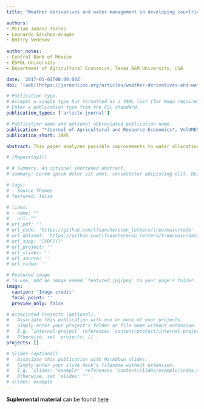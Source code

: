 ```yaml
---
title: "Weather derivatives and water management in developing countries: An application for an irrigation district in Central Mexico"

authors:
- Miriam Juárez-Torres
- Leonardo Sánchez-Aragón
- Dmitry Vedenov
  
author_notes:
- Central Bank of Mexico
- ESPOL University
- Department of Agricultural Economics, Texas A&M University, USA

date: '2017-05-01T00:00:00Z'
doi: '[web](https://jareonline.org/articles/weather-derivatives-and-water-management-in-developing-countries-an-application-for-an-irrigation-district-in-central-mexico/)'

# Publication type.
# Accepts a single type but formatted as a YAML list (for Hugo requirements).
# Enter a publication type from the CSL standard.
publication_types: ['article-journal']

# Publication name and optional abbreviated publication name.
publication: "*Journal of Agricultural and Resource Economics*, VolUMEN 42, Issue 2"
publication_short: JARE

abstract: This paper analyzes possible improvements to water allocation from introducing weather derivatives as an insurance instrument in irrigation districts with no water markets and two cropping seasons. Dry-season production depends completely on irrigation, while wet-season production depends on irrigation as a supplement to naturally occurring precipitation. Using an analytical model of water allocation and historical data from an irrigation district in Central Mexico, simulations show that weather derivatives could encourage interseasonal reallocation of water from wet to dry season, generating new Pareto-optimal water allocations that improve overall welfare among producers. 

# [Repositoy]()

# # Summary. An optional shortened abstract.
# summary: Lorem ipsum dolor sit amet, consectetur adipiscing elit. Duis posuere tellus ac convallis placerat. Proin tincidunt magna sed ex sollicitudin condimentum.

# tags:
# - Source Themes
# featured: false

# links:
# - name: ""
#   url: ""
# url_pdf: '' 
# url_code: 'https://github.com/lfsanche/econ_letters/tree/main/code'
# url_dataset: 'https://github.com/lfsanche/econ_letters/tree/main/data'
# url_supp: "[PDF]()"
# url_project: ''
# url_slides: ''
# url_source: ''
# url_video: ''

# Featured image
# To use, add an image named `featured.jpg/png` to your page's folder. 
image:
  caption: 'Image credit'
  focal_point: ''
  preview_only: false

# Associated Projects (optional).
#   Associate this publication with one or more of your projects.
#   Simply enter your project's folder or file name without extension.
#   E.g. `internal-project` references `content/project/internal-project/index.md`.
#   Otherwise, set `projects: []`.
projects: []

# Slides (optional).
#   Associate this publication with Markdown slides.
#   Simply enter your slide deck's filename without extension.
#   E.g. `slides: "example"` references `content/slides/example/index.md`.
#   Otherwise, set `slides: ""`.
# slides: example
---
```


<!-- {{% callout note %}}
Hola a todos

Click the *Cite* button above to demo the feature to enable visitors to import publication metadata into their reference management software.
{{% /callout %}}

{{% callout note %}}
Create your slides in Markdown - click the *Slides* button to check out the example.
{{% /callout %}} -->

**Suplemental material** can be found [here](2024_RKJS_supp_material.pdf)
<!-- 
Add the publication's **full text** or **supplementary notes** here. You can use rich formatting such as including [code, math, and images](Rodriguez, et al, 2024, supp material.pdf). -->
